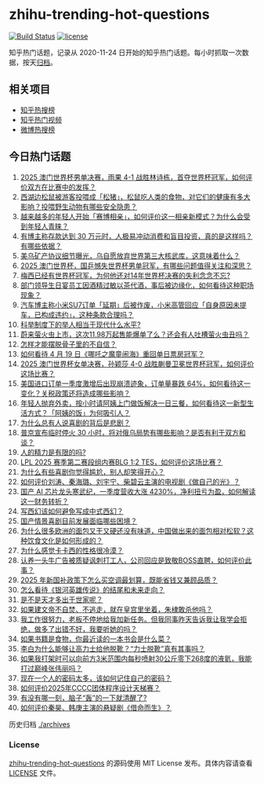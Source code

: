 # zhihu-trending-hot-questions

[![Build Status](https://github.com/justjavac/zhihu-trending-hot-questions/workflows/ci/badge.svg?branch=master)](https://github.com/justjavac/zhihu-trending-hot-questions/actions)
[![license](https://img.shields.io/github/license/justjavac/zhihu-trending-hot-questions)](https://github.com/justjavac/zhihu-trending-hot-questions/blob/master/LICENSE)

知乎热门话题，记录从 2020-11-24
日开始的知乎热门话题。每小时抓取一次数据，按天[归档](./archives)。

## 相关项目

- [知乎热搜榜](https://github.com/justjavac/zhihu-trending-top-search)
- [知乎热门视频](https://github.com/justjavac/zhihu-trending-hot-video)
- [微博热搜榜](https://github.com/justjavac/weibo-trending-hot-search)

## 今日热门话题

<!-- BEGIN -->
<!-- 最后更新时间 Mon Apr 21 2025 03:04:22 GMT+0800 (China Standard Time) -->

1. [2025 澳门世界杯男单决赛，雨果 4-1 战胜林诗栋，首夺世界杯冠军，如何评价双方在比赛中的发挥？](https://www.zhihu.com/question/1897326482793142000)
1. [西湖边松鼠被游客投喂成「松猪」，松鼠吃人类的食物，对它们的健康有多大影响？投喂野生动物有哪些安全隐患？](https://www.zhihu.com/question/1896577976344213500)
1. [越来越多的年轻人开始「赛博相亲」，如何评价这一相亲新模式？为什么会受到年轻人青睐？](https://www.zhihu.com/question/1896927799123599600)
1. [有博主称存款达到 30 万元时，人极易冲动消费和盲目投资，真的是这样吗？有哪些依据？](https://www.zhihu.com/question/1897028991606550800)
1. [美乌矿产协议细节曝光，乌自愿放弃世界第三大核武库，这意味着什么？](https://www.zhihu.com/question/1896897736198022100)
1. [2025 澳门世界杯，国乒憾失世界杯男单冠军，有哪些问题值得关注和深思？](https://www.zhihu.com/question/1897403105114546200)
1. [梅西已经有世界杯冠军，为何他还对14年世界杯决赛的失利念念不忘?](https://www.zhihu.com/question/1896663699822978800)
1. [部门领导生日宴员工因酒精过敏以茶代酒，事后被边缘化，如何看待这种职场现象？](https://www.zhihu.com/question/1896584057556559400)
1. [汽车博主称小米SU7订单「延期」后被作废，小米高管回应「自身原因未提车，已构成违约」，这种条款合理吗？](https://www.zhihu.com/question/1896285158291780000)
1. [科举制度下的举人相当于现代什么水平?](https://www.zhihu.com/question/543285952)
1. [蔚来萤火虫上市，这次11.98万起售能爆单了么？还会有人吐槽萤火虫丑吗？](https://www.zhihu.com/question/1897034381404635600)
1. [怎样才能摆脱骨子里的不自信？](https://www.zhihu.com/question/327333707)
1. [如何看待 4 月 19 日《哪吒之魔童闹海》重回单日票房冠军？](https://www.zhihu.com/question/1897100503999038200)
1. [2025 澳门世界杯女单决赛，孙颖莎 4-0 战胜蒯曼卫冕世界杯冠军，如何评价这场比赛？](https://www.zhihu.com/question/1897317851846648300)
1. [美国进口订单一季度激增后出现崩溃迹象，订单量暴跌 64%，如何看待这一变化？关税政策还将造成哪些影响？](https://www.zhihu.com/question/1895759384287614500)
1. [年轻人抛弃外卖，按小时请阿姨上门做饭解决一日三餐，如何看待这一新型生活方式？「阿姨的饭」为何吸引人？](https://www.zhihu.com/question/1896530518339719400)
1. [为什么总有人说喜剧的背后是悲剧？](https://www.zhihu.com/question/5585783621)
1. [普京宣布临时停火 30 小时，将对俄乌局势有哪些影响？是否有利于双方和谈？](https://www.zhihu.com/question/1897050910733070600)
1. [人的精力是有限的吗?](https://www.zhihu.com/question/22592222)
1. [LPL 2025 赛季第二赛段组内赛BLG 1:2 TES，如何评价这场比赛？](https://www.zhihu.com/question/1897334435847836700)
1. [为什么有些喜剧你觉得尴尬，别人却笑得开心？](https://www.zhihu.com/question/1895257996147274800)
1. [如何评价刘涛、秦海璐、刘宇宁、柴碧云主演的电视剧《做自己的光》？](https://www.zhihu.com/question/612537994)
1. [国产 AI 芯片龙头寒武纪，一季度营收大涨 4230%，净利扭亏为盈，如何解读这一财务转折？](https://www.zhihu.com/question/1896927865347502600)
1. [写西幻该如何避免写成中式西幻？](https://www.zhihu.com/question/1895120035707609600)
1. [国产情景喜剧目前发展面临哪些困境？](https://www.zhihu.com/question/548651379)
1. [为什么很多欧洲的面包又干又硬还没有味道，中国做出来的面包相对松软？这种饮食文化是如何形成的？](https://www.zhihu.com/question/1895488918331319800)
1. [为什么感觉卡卡西的性格很冷漠？](https://www.zhihu.com/question/414705001)
1. [认养一头牛广告被质疑讽刺打工人，公司回应是致敬BOSS直聘，如何评价此事？](https://www.zhihu.com/question/1896165436770469400)
1. [2025 年新国补政策下怎么买空调最划算，既能省钱又兼顾品质？](https://www.zhihu.com/question/1896157251867244300)
1. [怎么看待《银河英雄传说》的结尾和未来走向？](https://www.zhihu.com/question/1894054177174429700)
1. [是不是天才多出于世家呢？](https://www.zhihu.com/question/385491060)
1. [如果建文帝不自焚、不逃走，就在皇宫里坐着，朱棣敢杀他吗？](https://www.zhihu.com/question/11999372713)
1. [我工作很努力，老板不停地给我加新任务。但我同事昨天告诉我让我学会拒绝，做多了出错不好，我要听她的吗？](https://www.zhihu.com/question/1894693208174336000)
1. [如果书籍是食物，你最近读的一本书会是什么菜？](https://www.zhihu.com/question/1892356120359691500)
1. [李白为什么能够让高力士给他脱靴？“力士脱靴”真有其事吗？](https://www.zhihu.com/question/316317572)
1. [如果我打架时可以向前方3米范围内每秒喷射30公斤零下268度的液氦，我能打过巅峰张伟丽吗？](https://www.zhihu.com/question/1893318608395936300)
1. [现在一个人的密码太多，该如何记住自己的密码？](https://www.zhihu.com/question/445012954)
1. [如何评价2025年CCCC团体程序设计天梯赛？](https://www.zhihu.com/question/1888531062717674200)
1. [有没有哪一刻，脑子“轰”的一下就清醒了?](https://www.zhihu.com/question/429083755)
1. [如何评价秦昊、韩庚主演的悬疑剧《借命而生》？](https://www.zhihu.com/question/1896322123183658200)

<!-- END -->

历史归档 [./archives](./archives)

### License

[zhihu-trending-hot-questions](https://github.com/justjavac/zhihu-trending-hot-questions)
的源码使用 MIT License 发布。具体内容请查看 [LICENSE](./LICENSE) 文件。
